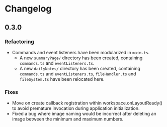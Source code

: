 # Changelog

## 0.3.0

### Refactoring
- Commands and event listeners have been modularized in `main.ts`.
  - A new `summaryPage/` directory has been created, containing `commands.ts` and `eventListeners.ts`.
  - A new `dailyNotes/` directory has been created, containing `commands.ts` and `eventListeners.ts`, `fileHandler.ts` and `fileSystem.ts` have been relocated here.

### Fixes
- Move on create callback registration within workspace.onLayoutReady() to avoid premature invocation during application initialization.
- Fixed a bug where image naming would be incorrect after deleting an image between the minimum and maximum numbers.

